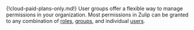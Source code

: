 {!cloud-paid-plans-only.md!}
User groups offer a flexible way to manage permissions in your organization.
Most permissions in Zulip can be granted to any combination of
[roles](/help/roles-and-permissions), [groups](/help/user-groups), and
individual [users](/help/manage-a-user).
